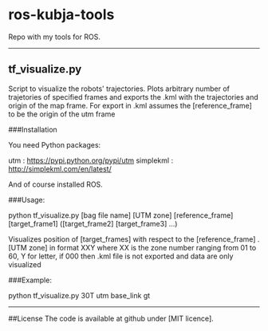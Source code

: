 # ros-kubja-tools
Repo with my tools for ROS. 

---

## tf_visualize.py
Script to visualize the robots' trajectories. Plots arbitrary number of trajetories of specified frames and exports the .kml with the trajectories and origin of the map frame. For export in .kml assumes the [reference_frame] to be the origin of the utm frame

###Installation

You need Python packages: 

utm : https://pypi.python.org/pypi/utm
simplekml : http://simplekml.com/en/latest/

And of course installed ROS.

###Usage:

python tf_visualize.py \[bag file name\] \[UTM zone\] \[reference_frame\]  \[target_frame1\] \(\[target_frame2\] \[target_frame3\] ...\)

Visualizes position of \[target_frames\] with respect to the \[reference_frame\] . 
\[UTM zone\] in format XXY where XX is the zone number ranging from 01 to 60, Y for letter, if 000 then .kml file is not exported and data are only visualized

###Example:

python tf_visualize.py 30T utm base_link gt

---


##License 
The code is available at github under [MIT licence].
